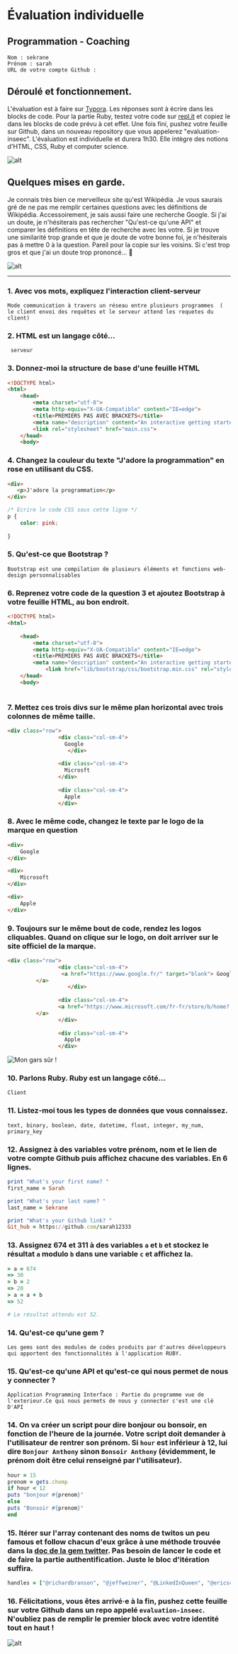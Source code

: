 # Évaluation individuelle

## Programmation - Coaching

```
Nom : sekrane
Prénom : sarah
URL de votre compte Github : 
```

## Déroulé et fonctionnement. 

L'évaluation est à faire sur [Typora](https://typora.io/). Les réponses sont à écrire dans les blocks de code. 
Pour la partie Ruby, testez votre code sur [repl.it](https://repl.it/) et copiez le dans les blocks de code prévu à cet effet. 
Une fois fini, pushez votre feuille sur Github, dans un nouveau repository que vous appelerez "evaluation-inseec".
L'évaluation est individuelle et durera 1h30. Elle intègre des notions d'HTML, CSS, Ruby et computer science. 

![alt](https://media.giphy.com/media/26xBBfd0ii1khakpy/giphy.gif)

## Quelques mises en garde.

Je connais très bien ce merveilleux site qu'est Wikipédia. Je vous saurais gré de ne pas me remplir certaines questions avec les définitions de Wikipédia. Accessoirement, je sais aussi faire une recherche Google. Si j'ai un doute, je n'hésiterais pas rechercher "Qu'est-ce qu'une API" et comparer les définitions en tête de recherche avec les votre. Si je trouve une similarité trop grande et que je doute de votre bonne foi, je n'hésiterais pas à mettre 0 à la question. 
Pareil pour la copie sur les voisins. Si c'est trop gros et que j'ai un doute trop prononcé... 🔫

![alt](https://media.giphy.com/media/BtedgmzGNCiuk/giphy.gif)



------

### 1. Avec vos mots, expliquez l'interaction client-serveur

```t
Mode communication à travers un réseau entre plusieurs programmes  ( le client envoi des requêtes et le serveur attend les requetes du client)
```



 ### 2. HTML est un langage côté... 

```
 serveur
```



### 3. Donnez-moi la structure de base d'une feuille HTML

```html
<!DOCTYPE html>
<html>
    <head>
        <meta charset="utf-8">
        <meta http-equiv="X-UA-Compatible" content="IE=edge">
        <title>PREMIERS PAS AVEC BRACKETS</title>
        <meta name="description" content="An interactive getting started guide for Brackets.">
        <link rel="stylesheet" href="main.css">
    </head>
    <body>
```



### 4. Changez la couleur du texte "J'adore la programmation" en rose en utilisant du CSS.

```html
<div>
   <p>J'adore la programmation</p>
</div>
```

```css
/* Ecrire le code CSS sous cette ligne */
p {
    color: pink;
 
}

```



### 5. Qu'est-ce que Bootstrap ?

```
Bootstrap est une compilation de plusieurs éléments et fonctions web-design personnalisables
```



### 6. Reprenez votre code de la question 3 et ajoutez Bootstrap à votre feuille HTML, au bon endroit.

```html
<!DOCTYPE html>
<html>
   
    <head>
        <meta charset="utf-8">
        <meta http-equiv="X-UA-Compatible" content="IE=edge">
        <title>PREMIERS PAS AVEC BRACKETS</title>
        <meta name="description" content="An interactive getting started guide for Brackets.">
            <link href="lib/bootstrap/css/bootstrap.min.css" rel="stylesheet">
    </head>
    <body>
   
```



### 7. Mettez ces trois divs sur le même plan horizontal avec trois colonnes de même taille.

```html
<div class="row">
                <div class="col-sm-4">
                  Google
                   </div>
                   
                <div class="col-sm-4">
                  Microsft
                </div>
                
                <div class="col-sm-4">
                  Apple
                </div>
```



### 8. Avec le même code, changez le texte par le logo de la marque en question

```html
<div>
    Google
</div>

<div>
    Microsoft
</div>

<div>
    Apple
</div>
```

 

### 9. Toujours sur le même bout de code, rendez les logos cliquables. Quand on clique sur le logo, on doit arriver sur le site officiel de la marque.

```html
<div class="row">
                <div class="col-sm-4">
                 <a href="https://www.google.fr/" target="blank"> Google 
         </a>
                   </div>
                   
                <div class="col-sm-4">
                <a href="https://www.microsoft.com/fr-fr/store/b/home? target="blank"> Google 
         </a>
                </div>
                
                <div class="col-sm-4">
                  Apple
                </div>
```

![Mon gars sûr !](https://media.giphy.com/media/l0K4mbH4lKBhAPFU4/giphy.gif)

### 10. Parlons Ruby. Ruby est un langage côté...

```
Client
```



### 11. Listez-moi tous les types de données que vous connaissez.

```
text, binary, boolean, date, datetime, float, integer, my_num, primary_key
```



### 12. Assignez à des variables votre prénom, nom et le lien de votre compte Github puis affichez chacune des variables. En 6 lignes.

```ruby
print "What's your first name? "
first_name = Sarah

print "What's your last name? "
last_name = Sekrane

print "What's your Github link? "
Git_hub = https://github.com/sarah12333
```



### 13. Assignez 674 et 311 à des variables `a` et `b` et stockez le résultat `a` modulo `b` dans une variable `c` et affichez la. 

```ruby
> a = 674
=> 30
> b = 2
=> 20
> a = a + b
=> 52

# Le résultat attendu est 52. 
```



### 14. Qu'est-ce qu'une gem ? 

```texte
Les gems sont des modules de codes produits par d'autres développeurs qui apportent des fonctionnalités à l'application RUBY.
```



### 15. Qu'est-ce qu'une API et qu'est-ce qui nous permet de nous y connecter ?

```
Application Programming Interface : Partie du programme vue de l'exterieur.Ce qui nous permets de nous y connecter c'est une clé  D'API
```



### 14. On va créer un script pour dire bonjour ou bonsoir, en fonction de l'heure de la journée. Votre script doit demander à l'utilisateur de rentrer son prénom. Si `hour` est inférieur à 12, lui dire `Bonjour Anthony` sinon `Bonsoir Anthony` (évidemment, le prénom doit être celui renseigné par l'utilisateur).

```Ruby
hour = 15 
prenom = gets.chomp
if hour < 12
puts "bonjour #{prenom}"
else
puts "Bonsoir #{prenom}"
end
```



### 15. Itérer sur l'array contenant des noms de twitos un peu famous et follow chacun d'eux grâce à une méthode trouvée dans la [doc de la gem twitter](https://github.com/sferik/twitter). Pas besoin de lancer le code et de faire la partie authentification. Juste le bloc d'itération suffira. 

```ruby
handles = ["@richardbranson", "@jeffweiner", "@LinkedInQueen", "@ericschmidt", "@elonmusk", "@petecashmore", "@SteveForbesCEO", "@mtbarra"]


```



### 16. Félicitations, vous êtes arrivé·e à la fin, pushez cette feuille sur votre Github dans un repo appelé `evaluation-inseec`. N'oubliez pas de remplir le premier block avec votre identité tout en haut ! 

![alt](https://media.giphy.com/media/l0MYJnJQ4EiYLxvQ4/giphy.gif)

